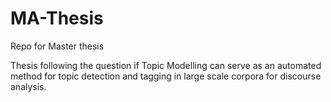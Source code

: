 # MA-Thesis
Repo for Master thesis

Thesis following the question if Topic Modelling can serve as an automated method for topic detection and tagging in large scale corpora for discourse analysis.
